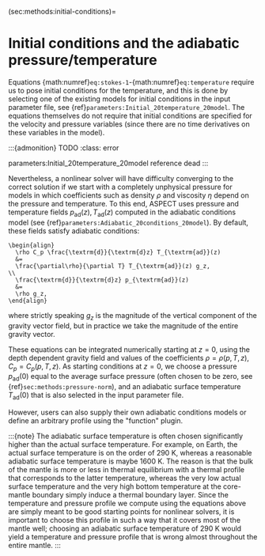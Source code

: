 (sec:methods:initial-conditions)=
# Initial conditions and the adiabatic pressure/temperature

Equations {math:numref}`eq:stokes-1`-{math:numref}`eq:temperature` require us to pose initial conditions for the temperature, and this is done by selecting one of the existing models for initial conditions in the input parameter file, see {ref}`parameters:Initial_20temperature_20model`.
The equations themselves do not require that initial conditions are specified for the velocity and pressure variables (since there are no time derivatives on these variables in the model).

:::{admonition} TODO
:class: error

parameters:Initial_20temperature_20model reference dead
:::

Nevertheless, a nonlinear solver will have difficulty converging to the correct solution if we start with a completely unphysical pressure for models in which coefficients such as density $\rho$ and viscosity $\eta$ depend on the pressure and temperature.
To this end, ASPECT uses pressure and temperature fields $p_{\textrm{ad}}(z), T_{\textrm{ad}}(z)$ computed in the adiabatic conditions model (see {ref}`parameters:Adiabatic_20conditions_20model`).
By default, these fields satisfy adiabatic conditions:
```{math}
\begin{align}
  \rho C_p \frac{\textrm{d}}{\textrm{d}z} T_{\textrm{ad}}(z)
  &=
  \frac{\partial\rho}{\partial T} T_{\textrm{ad}}(z) g_z,
\\
  \frac{\textrm{d}}{\textrm{d}z} p_{\textrm{ad}}(z)
  &=
  \rho g_z,
\end{align}
```
where strictly speaking $g_z$ is the magnitude of the vertical component of the gravity vector field, but in practice we take the magnitude of the entire gravity vector.

These equations can be integrated numerically starting at $z=0$, using the depth dependent gravity field and values of the coefficients $\rho=\rho(p,T,z), C_p=C_p(p,T,z)$.
As starting conditions at $z=0$, we choose a pressure $p_{\textrm{ad}}(0)$ equal to the average surface pressure (often chosen to be zero, see {ref}`sec:methods:pressure-norm`), and an adiabatic surface temperature $T_{\textrm{ad}}(0)$ that is also selected in the input parameter file.

However, users can also supply their own adiabatic conditions models or define an arbitrary profile using the "function" plugin.

:::{note}
The adiabatic surface temperature is often chosen significantly higher than the actual surface temperature.
For example, on Earth, the actual surface temperature is on the order of 290 K, whereas a reasonable adiabatic surface temperature is maybe 1600 K.
The reason is that the bulk of the mantle is more or less in thermal equilibrium with a thermal profile that corresponds to the latter temperature, whereas the very low actual surface temperature and the very high bottom temperature at the core-mantle boundary simply induce a thermal boundary layer.
Since the temperature and pressure profile we compute using the equations above are simply meant to be good starting points for nonlinear solvers, it is important to choose this profile in such a way that it covers most of the mantle well; choosing an adiabatic surface temperature of 290 K would yield a temperature and pressure profile that is wrong almost throughout the entire mantle.
:::
